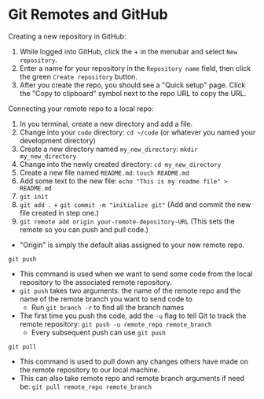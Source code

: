 # Git Remotes and GitHub

Creating a new repository in GitHub:

1. While logged into GitHub, click the + in the menubar and select `New repository`.
2. Enter a name for your repository in the `Repository name` field, then click the green `Create repository` button.
3. After you create the repo, you should see a "Quick setup" page. Click the "Copy to clipboard" symbol next to the repo URL to copy the URL.

Connecting your remote repo to a local repo:

1. In you terminal, create a new directory and add a file.
2. Change into your `code` directory: `cd ~/code` (or whatever you named your development directory)
3. Create a new directory named `my_new_directory`: `mkdir my_new_directory`
4. Change into the newly created directory: `cd my_new_directory`
5. Create a new file named `README.md`: `touch README.md`
6. Add some text to the new file: `echo "This is my readme file" > README.md`
7. `git init`
8. `git add .` + `git commit -m "initialize git"` (Add and commit the new file created in step one.)
9. `git remote add origin your-remote-depository-URL` (This sets the remote so you can push and pull code.)

- "Origin" is simply the default alias assigned to your new remote repo.

`git push`

- This command is used when we want to send some code from the local repository to the associated remote repository.
- `git push` takes two arguments: the name of the remote repo and the name of the remote branch you want to send code to
  - Run `git branch -r` to find all the branch names
- The first time you push the code, add the `-u` flag to tell Git to track the remote repository: `git push -u remote_repo remote_branch`
  - Every subsequent push can use `git push`

`git pull`

- This command is used to pull down any changes others have made on the remote repository to our local machine.
- This can also take remote repo and remote branch arguments if need be: `git pull remote_repo remote_branch`